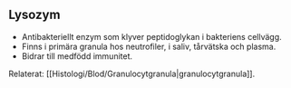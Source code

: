 ## Lysozym

- Antibakteriellt enzym som klyver peptidoglykan i bakteriens cellvägg.  
- Finns i primära granula hos neutrofiler, i saliv, tårvätska och plasma.  
- Bidrar till medfödd immunitet.

Relaterat: [[Histologi/Blod/Granulocytgranula|granulocytgranula]].

